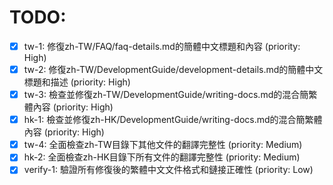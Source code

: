 # TODO:

- [x] tw-1: 修復zh-TW/FAQ/faq-details.md的簡體中文標題和內容 (priority: High)
- [x] tw-2: 修復zh-TW/DevelopmentGuide/development-details.md的簡體中文標題和描述 (priority: High)
- [x] tw-3: 檢查並修復zh-TW/DevelopmentGuide/writing-docs.md的混合簡繁體內容 (priority: High)
- [x] hk-1: 檢查並修復zh-HK/DevelopmentGuide/writing-docs.md的混合簡繁體內容 (priority: High)
- [x] tw-4: 全面檢查zh-TW目錄下其他文件的翻譯完整性 (priority: Medium)
- [x] hk-2: 全面檢查zh-HK目錄下所有文件的翻譯完整性 (priority: Medium)
- [x] verify-1: 驗證所有修復後的繁體中文文件格式和鏈接正確性 (priority: Low)
